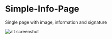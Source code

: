 # Simple-Info-Page
Single page with image, information and signature

![alt screenshot](https://github.com/benjaminug/Simple-Info-Page/blob/master/Screenshot.png)
